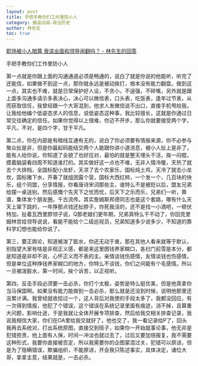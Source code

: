 ```yaml
---
layout: post
title: 手把手教你们工作里防小人
category: 搬运旧闻-政治历史
author: 林先生
toc: true
---
```


[职场被小人暗算 我该出面和领导闹翻吗？ - 林先生的回答](https://www.zhihu.com/question/487834597/answer/3043738928)

手把手教你们工作里防小人

第一点就是你跟上面的沟通通道必须是畅通的，说白了就是你说的他能听，听完了还能信，如果做不到这一点，那你就永远是被动挨打，根本没有能力翻盘。做到这一点，其实也不难，就是日常保护好人设，不贪小，不逞强，不碎嘴，另外就是跟上面多沟通多请示多表决心，决心可以微信表，口头表，吃饭表，逢年过节表，从而获取信任，我曾经跟一个大哥混到，他求人发微信说不出口，直接手机甩给我，让我给他编个低姿态求人的信息，说低姿态这种事，我比较擅长，这就是你通过日常交往确定的信任。如果你觉得以上很难，你迈不开步，那么你就要接受两个字，平凡，不对，是四个字，甘于平凡。

第二点，你在内部是有暗线互通有无的，说白了你必须要有情报来源，你不必参与聚众扯是非，但是你最起码能结交两个人能跟你讲小道消息，被小人扯上是非了，能有人给你说，你知道了全貌了也好应对，最怕的就是整天埋头干活，挨一闷棍，摸着脑袋看四周不知道谁打的。其实做好这一点也不难，无非人情冷暖，天热了就去个大排档，全国标配小龙虾，天凉了去个农家乐，国标炖土鸡，天冷了就去小龙坎，国标猪下水，开春了就组团露个营，国标大西红柿，一个发一个，几百块的快乐，组个同盟，分享情报，你看唐诗宋词那些主，谁特么不是被贬以后，盟友兄弟给摆一桌送别，然后感慨个先天下之忧而忧，后天下之乐而乐，兄弟们一听，靠谱，集体发个朋友圈，千古流传。其实詹姆斯邦德同志也是这个套路，哪有什么天天上窜下跳的，一年挣那点钱还扯脖子，你死我活的，还不是找一小酒吧，一顿伏特加，扯着瓦西里脖领子说，Q那老娘们更年期，兄弟真特么干不动了，你回克里姆林宫给领导说说，看能不能给个二级巡视员，兄弟知道多少说多少，不知道的靠科学幻想也能给你说了。

第三，要正舆论，知道被泼了脏水，你还无动于衷，那在其他人看来就等于默认，别指望大家有啥是非观正义感，都是来这里图钱养家糊口，各扫门前雪是本分，都是知道是非却不说，心怀正义而不表的主。亲情谈钱伤感情，友情谈钱也伤感情，但是单位这种挣钱养家糊口的地方，你特么不谈钱，你们之间能有个毛感情。所以一旦被泼脏水，第一时间，挨个诉苦，以正视听。

第四，反击手段必须要一击必杀，你打个太极，姿势是特么挺优美，但是他真拿你当马保国啊。如果没有能力能做到一击必杀，那么就是还没到时候，说明他那里还没累计满。我曾经就收拾过一个，这人背后对我使的手段太多了，我都没回应，有一次得到情报，他犯了个错误，这个错误在系统记录里面有痕迹，消不掉，且算重大问题，影响仕途，于是我就让全体开展专项排查，然后给我交相关排查记录，我说我相信大家，你们在OA里给我交就好了，他也交了，我一看记录给P了，回头我再去系统对，打出系统原图，直接交到班子，如果你一开始就事论事，他无非是犯错担责，他上面有人保，时间一冲淡也就过去了，过后又要加倍报复，我不需要这种形式，我要你直接被否定，所以我需要你的企图蒙混过关，犯错可以原谅，但是为了隐瞒错误，欺骗组织，不能原谅，开会我只陈述事实，具体决定，诸位大哥，拿拿主意，结果就是，一击必杀。